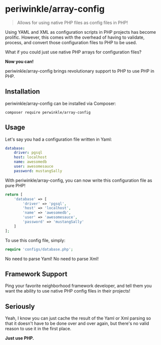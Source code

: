 # periwinkle/array-config

> Allows for using native PHP files as config files in PHP!

Using YAML and XML as configuration scripts in PHP projects has become prolific. However, this comes with the overhead of having to validate, process, and convert
those configuration files to PHP to be used.

What if you could just use native PHP arrays for configuration files?

**Now you can!**

periwinkle/array-config brings revolutionary support to PHP to use PHP in PHP.

## Installation

periwinkle/array-config can be installed via Composer:

```
composer require perwinkle/array-config
```

## Usage

Let's say you had a configuration file written in Yaml:

```yaml
database:
	driver: pgsql
	host: localhost
	name: awesomedb
	user: awesomesauce
	password: mustangSally
```

With periwinkle/array-config, you can now write this configuration file as pure PHP!

```php
return [
	'database' => [
		'driver' => 'pgsql',
		'host' => 'localhost',
		'name' => 'awesomedb',
		'user' => 'awesomesauce',
		'password' => 'mustangSally'
	]
];
```

To use this config file, simply:

```php
require 'configs/database.php';
```

No need to parse Yaml! No need to parse Xml!

## Framework Support

Ping your favorite neighborhood framework developer, and tell them you want the
ability to use native PHP config files in their projects!

## Seriously

Yeah, I know you can just cache the result of the Yaml or Xml parsing so that it
doesn't have to be done over and over again, but there's no valid reason to use
it in the first place.

**Just use PHP.**
